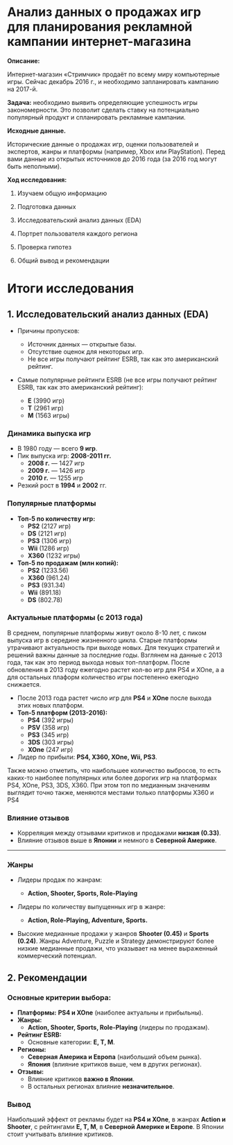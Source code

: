# Анализ данных о продажах игр для планирования рекламной кампании интернет-магазина

**Описание:**

Интернет-магазин «Стримчик» продаёт по всему миру компьютерные игры. Сейчас декабрь 2016 г., и необходимо запланировать кампанию на 2017-й.

**Задача:**
необходимо выявить определяющие успешность игры закономерности. Это позволит сделать ставку на потенциально популярный продукт и спланировать рекламные кампании.

**Исходные данные.**

Исторические данные о продажах игр, оценки пользователей и экспертов, жанры и платформы (например, Xbox или PlayStation). Перед вами данные из открытых источников до 2016 года (за 2016 год могут быть неполными).

**Ход исследования:**

1. Изучаем общую информацию

2. Подготовка данных

3. Исследовательский анализ данных (EDA)

4. Портрет пользователя каждого региона

5. Проверка гипотез

6. Общий вывод и рекомендации

# Итоги исследования

## 1. Исследовательский анализ данных (EDA)

- Причины пропусков:
  - Источник данных — открытые базы.
  - Отсутствие оценок для некоторых игр.
  - Не все игры получают рейтинг ESRB, так как это американский рейтинг.
 
- Самые популярные рейтинги ESRB (не все игры получают рейтинг ESRB, так как это американский рейтинг):
  - **E** (3990 игр)
  - **T** (2961 игр)
  - **M** (1563 игры)

### Динамика выпуска игр

- В 1980 году — всего **9 игр**.
- Пик выпуска игр: **2008-2011 гг.**
  - **2008 г.** — 1427 игр
  - **2009 г.** — 1426 игр
  - **2010 г.** — 1255 игр
- Резкий рост в **1994** и **2002** гг.

### Популярные платформы

- **Топ-5 по количеству игр:**
  - **PS2** (2127 игр)
  - **DS** (2121 игр)
  - **PS3** (1306 игр)
  - **Wii** (1286 игр)
  - **X360** (1232 игры)
- **Топ-5 по продажам (млн копий):**
  - **PS2** (1233.56)
  - **X360** (961.24)
  - **PS3** (931.34)
  - **Wii** (891.18)
  - **DS** (802.78)

### Актуальные платформы (с 2013 года)

В среднем, популярные платформы живут около 8-10 лет, с пиком выпуска игр в середине жизненного цикла. Старые платформы утрачивают актуальность при выходе новых. Для текущих стратегий и решений важны данные за последние годы. Взглянем на данные с 2013 года, так как это период выхода новых топ-платформ. После обновления в 2013 году ежегодно растет кол-во игр для PS4 и XOne, а а для остальных плаформ количество игры постепенно ежегодно снижается.

- После 2013 года растет число игр для **PS4** и **XOne** после выхода этих новых платформ.
- **Топ-5 платформ (2013-2016):**
  - **PS4** (392 игры)
  - **PSV** (358 игр)
  - **PS3** (345 игр)
  - **3DS** (303 игры)
  - **XOne** (247 игр)
- Лидер по прибыли: **PS4, X360, XOne, Wii, PS3**.

Также можно отметить, что наибольшее количество выбросов, то есть каких-то наиболее популярных или более дорогих игр на платформах PS4, XOne, PS3, 3DS, X360. При этом топ по медианным значениям выглядит точно также, меняются местами только платформы X360 и PS4

### Влияние отзывов

- Корреляция между отзывами критиков и продажами **низкая (0.33)**.
- Влияние отзывов выше в **Японии** и немного в **Северной Америке**.

---

### Жанры

- Лидеры продаж по жанрам:
  - **Action, Shooter, Sports, Role-Playing**
- Лидеры по количеству выпущенных игр в жанре:
  - **Action, Role-Playing, Adventure, Sports.**
    
- Высокие медианные продажи у жанров **Shooter (0.45)** и **Sports (0.24)**. Жанры Adventure, Puzzle и Strategy демонстрируют более низкие медианные продажи, что указывает на менее выраженный коммерческий потенциал. 

## 2. Рекомендации 

### **Основные критерии выбора:**

- **Платформы:** **PS4 и XOne** (наиболее актуальны и прибыльны).
- **Жанры:**
  - **Action, Shooter, Sports, Role-Playing** (лидеры по продажам).
- **Рейтинг ESRB:**
  - Основные категории: **E, T, M**.
- **Регионы:**
  - **Северная Америка и Европа** (наибольший объем рынка).
  - **Япония** (влияние критиков выше, чем в других регионах).
- **Отзывы:**
  - Влияние критиков **важно в Японии**.
  - В остальных регионах влияние **незначительное**.

### **Вывод**

Наибольший эффект от рекламы будет на **PS4 и XOne**, в жанрах **Action и Shooter**, с рейтингами **E, T, M**, в **Северной Америке и Европе**. В Японии стоит учитывать влияние критиков.
